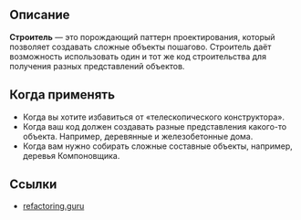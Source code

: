 ## Описание
**Строитель** — это порождающий паттерн проектирования, который позволяет создавать
сложные объекты пошагово. Строитель даёт возможность использовать один и тот же код 
строительства для получения разных представлений объектов.

## Когда применять
 * Когда вы хотите избавиться от «телескопического конструктора».
 * Когда ваш код должен создавать разные представления какого-то объекта. Например, деревянные и железобетонные дома.
 * Когда вам нужно собирать сложные составные объекты, например, деревья Компоновщика.

## Ссылки
* [refactoring.guru](https://refactoring.guru/ru/design-patterns/builder)

